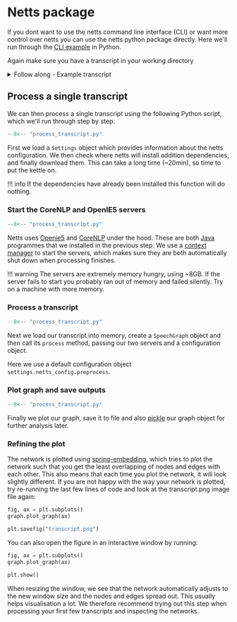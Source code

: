 # Netts package

If you dont want to use the netts command line interface (CLI) or want more control over netts you can use the netts python package directly. Here we'll run through the [CLI example](/cli_basics) in Python.

Again make sure you have a transcript in your working directory

<details>
<summary>Follow along - Example transcript</summary>
To follow along create this example in a file by running the following command in a terminal

```bash
echo "I see a man and he is wearing a jacket. He is standing in the dark against a light post. On the picture there seems to be like a park and... Or trees but in those trees there are little balls of light reflections as well. I cannot see the... Anything else because it’s very dark. But the man on the picture seems to wear a hat and he seems to have a hoodie on as well. The picture is very mysterious, which I like about it, but for me I would like to understand more about the picture." > transcript.txt
```

</details>

## Process a single transcript

We can then process a single transcript using the following Python script, which we'll run through step by step.

```python hl_lines="5-7"
--8<-- "process_transcript.py"
```

First we load a `Settings` object which provides information about the netts configuration. We then check where netts will install addition dependencies, and finally download them. This can take a long time (~20min), so time to put the kettle on.

!!! info
    If the dependencies have already been installed this function will do nothing.

### Start the CoreNLP and OpenIE5 servers

```python hl_lines="9-11"
--8<-- "process_transcript.py"
```

Netts uses [Openie5](https://github.com/dair-iitd/OpenIE-standalone) and [CoreNLP](https://stanfordnlp.github.io/CoreNLP/) under the hood. These are both [Java](https://en.wikipedia.org/wiki/Java_(programming_language)) programmes that we installed in the previous step. We use a [context manager](https://book.pythontips.com/en/latest/context_managers.html) to start the servers, which makes sure they are both automatically shut down when processing finishes.

!!! warning
    The servers are extremely memory hungry, using ~8GB. If the server fails to start you probably ran out of memory and failed silently. Try on a machine with more memory.

### Process a transcript

```python hl_lines="13-22"
--8<-- "process_transcript.py"
```

Next we load our transcript into memory, create a `SpeechGraph` object and then call its `process` method, passing our two servers and a configuration object.

Here we use a default configuration object `settings.netts_config.preprocess`.

### Plot graph and save outputs

```python hl_lines="24-30"
--8<-- "process_transcript.py"
```

Finally we plot our graph, save it to file and also [pickle](https://docs.python.org/3/library/pickle.html) our graph object for further analysis later.

### Refining the plot

The network is plotted using [spring-embedding](https://en.wikipedia.org/wiki/Force-directed_graph_drawing), which tries to plot the network such that you get the least overlapping of nodes and edges with each other. This also means that each time you plot the network, it will look slightly different. If you are not happy with the way your network is plotted, try re-running the last few lines of code and look at the transcript.png image file again:

```python
fig, ax = plt.subplots()
graph.plot_graph(ax)

plt.savefig("transcript.png")
```

You can also open the figure in an interactive window by running:

```python
fig, ax = plt.subplots()
graph.plot_graph(ax)

plt.show()
```

When resizing the window, we see that the network automatically adjusts to the new window size and the nodes and edges spread out. This usually helps visualisation a lot. We therefore recommend trying out this step when processing your first few transcripts and inspecting the networks.
